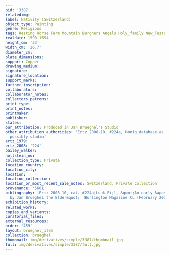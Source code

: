 ```yaml
---
pid: '3387'
relatedimg: 
label: Nativity (Switzerland)
object_type: Painting
genre: Religious
tags: Resting Horse Farm Mountain Burghers Angels Holy_family New_Testament
realdate: 1590-1594
height_cm: '33'
width_cm: '26.7'
diameter_cm: 
plate_dimensions: 
support: Copper
drawing_medium: 
signature: 
signature_location: 
support_marks: 
further_inscription: 
collaborators: 
collaborator_notes: 
collectors_patrons: 
print_type: 
print_notes: 
printmaker: 
publisher: 
states: 
our_attribution: Produced in Jan Brueghel's Studio
other_attribution_authorities: 'Ertz 2008-10, #224a, Honig database as uncertain,
  possibly studio'
ertz_1979: 
ertz_2008: '224'
bailey_walker: 
hollstein_no: 
collection_type: Private
location_country: 
location_city: 
location: 
location_collection: 
location_or_most_recent_sale_notes: Switzerland, Private Collection
provenance: '5601'
bibliography: 'Ertz 2008-10, cat. #224a|Luuk Pijl, &quot;An early &apos;Nativity&apos;
  by Jan Brueghel the Elder&quot;  Burlington Magazine CL (February 2008), 100-101'
exhibition_history: 
related_works: 
copies_and_variants: 
curatorial_files: 
external_resources: 
order: '459'
layout: brueghel_item
collection: brueghel
thumbnail: img/derivatives/simple/3387/thumbnail.jpg
full: img/derivatives/simple/3387/full.jpg
---
```

